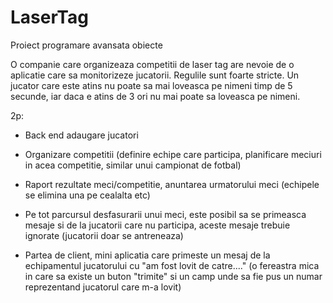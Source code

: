# LaserTag
Proiect programare avansata obiecte

O companie care organizeaza competitii de laser tag are nevoie de o aplicatie care sa monitorizeze jucatorii. Regulile sunt foarte stricte. Un jucator care este atins nu poate sa mai loveasca pe nimeni timp de 5 secunde, iar daca e atins de 3 ori nu mai poate sa loveasca pe nimeni.

2p:

- Back end adaugare jucatori

- Organizare competitii (definire echipe care participa, planificare meciuri in acea competitie, similar unui campionat de fotbal)

- Raport rezultate meci/competitie, anuntarea urmatorului meci (echipele se elimina una pe cealalta etc)

- Pe tot parcursul desfasurarii unui meci, este posibil sa se primeasca mesaje si de la jucatorii care nu participa, aceste mesaje trebuie ignorate (jucatorii doar se antreneaza)

- Partea de client, mini aplicatia care primeste un mesaj de la echipamentul jucatorului cu "am fost lovit de catre...." (o fereastra mica in care sa existe un buton "trimite" si un camp unde sa fie pus un numar reprezentand jucatorul care m-a lovit)
